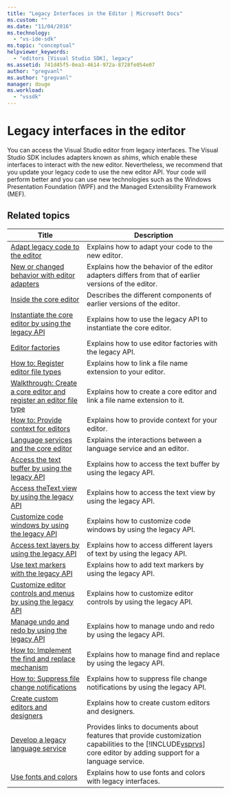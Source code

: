 ```yaml
---
title: "Legacy Interfaces in the Editor | Microsoft Docs"
ms.custom: ""
ms.date: "11/04/2016"
ms.technology: 
  - "vs-ide-sdk"
ms.topic: "conceptual"
helpviewer_keywords: 
  - "editors [Visual Studio SDK], legacy"
ms.assetid: 741d45f5-0ea3-4614-972a-8728fe054e07
author: "gregvanl"
ms.author: "gregvanl"
manager: douge
ms.workload: 
  - "vssdk"
---
```

# Legacy interfaces in the editor
You can access the Visual Studio editor from legacy interfaces. The Visual Studio SDK includes adapters known as *shims*, which enable these interfaces to interact with the new editor. Nevertheless, we recommend that you update your legacy code to use the new editor API. Your code will perform better and you can use new technologies such as the Windows Presentation Foundation (WPF) and the Managed Extensibility Framework (MEF).  

## Related topics  

| Title | Description |
| - | - |
| [Adapt legacy code to the editor](../extensibility/adapting-legacy-code-to-the-editor.md) | Explains how to adapt your code to the new editor. |
| [New or changed behavior with editor adapters](../extensibility/new-or-changed-behavior-with-editor-adapters.md) | Explains how the behavior of the editor adapters differs from that of earlier versions of the editor. |
| [Inside the core editor](../extensibility/inside-the-core-editor.md) | Describes the different components of earlier versions of the editor. |
| [Instantiate the core editor by using the legacy API](../extensibility/instantiating-the-core-editor-by-using-the-legacy-api.md) | Explains how to use the legacy API to instantiate the core editor. |
| [Editor factories](../extensibility/editor-factories.md) | Explains how to use editor factories with the legacy API. |
| [How to: Register editor file types](../extensibility/how-to-register-editor-file-types.md) | Explains how to link a file name extension to your editor. |
| [Walkthrough: Create a core editor and register an editor file type](../extensibility/walkthrough-creating-a-core-editor-and-registering-an-editor-file-type.md) | Explains how to create a core editor and link a file name extension to it. |
| [How to: Provide context for editors](../extensibility/how-to-provide-context-for-editors.md) | Explains how to provide context for your editor. |
| [Language services and the core editor](../extensibility/language-services-and-the-core-editor.md) | Explains the interactions between a language service and an editor. |
| [Access the text buffer by using the legacy API](../extensibility/accessing-the-text-buffer-by-using-the-legacy-api.md) | Explains how to access the text buffer by using the legacy API. |
| [Access theText view by using the legacy API](../extensibility/accessing-thetext-view-by-using-the-legacy-api.md) | Explains how to access the text view by using the legacy API. |
| [Customize code windows by using the legacy API](../extensibility/customizing-code-windows-by-using-the-legacy-api.md) | Explains how to customize code windows by using the legacy API. |
| [Access text layers by using the legacy API](../extensibility/accessing-text-layers-by-using-the-legacy-api.md) | Explains how to access different layers of text by using the legacy API. |
| [Use text markers with the legacy API](../extensibility/using-text-markers-with-the-legacy-api.md) | Explains how to add text markers by using the legacy API. |
| [Customize editor controls and menus by using the legacy API](../extensibility/customizing-editor-controls-and-menus-by-using-the-legacy-api.md) | Explains how to customize editor controls by using the legacy API. |
| [Manage undo and redo by using the legacy API](../extensibility/managing-undo-and-redo-by-using-the-legacy-api.md) | Explains how to manage undo and redo by using the legacy API. |
| [How to: Implement the find and replace mechanism](../extensibility/how-to-implement-the-find-and-replace-mechanism.md) | Explains how to manage find and replace by using the legacy API. |
| [How to: Suppress file change notifications](../extensibility/how-to-suppress-file-change-notifications.md) | Explains how to suppress file change notifications by using the legacy API. |
| [Create custom editors and designers](../extensibility/creating-custom-editors-and-designers.md) | Explains how to create custom editors and designers. |
| [Develop a legacy language service](../extensibility/internals/developing-a-legacy-language-service.md) | Provides links to documents about features that provide customization capabilities to the [!INCLUDE[vsprvs](../code-quality/includes/vsprvs_md.md)] core editor by adding support for a language service. |
| [Use fonts and colors](../extensibility/using-fonts-and-colors.md) | Explains how to use fonts and colors with legacy interfaces. |

